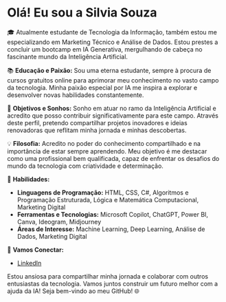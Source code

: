 # Olá! Eu sou a Silvia Souza 

🎓 Atualmente estudante de Tecnologia da Informação, também estou me especializando em Marketing Técnico e Análise de Dados. Estou prestes a concluir um bootcamp em IA Generativa, mergulhando de cabeça no fascinante mundo da Inteligência Artificial. 

📚 **Educação e Paixão:** Sou uma eterna estudante, sempre à procura de cursos gratuitos online para aprimorar meu conhecimento no vasto campo da tecnologia. Minha paixão especial por IA me inspira a explorar e desenvolver novas habilidades constantemente. 

🌟 **Objetivos e Sonhos:** Sonho em atuar no ramo da Inteligência Artificial e acredito que posso contribuir significativamente para este campo. Através deste perfil, pretendo compartilhar projetos inovadores e ideias renovadoras que reflitam minha jornada e minhas descobertas. 

💡 **Filosofia:** Acredito no poder do conhecimento compartilhado e na importância de estar sempre aprendendo. Meu objetivo é me destacar como uma profissional bem qualificada, capaz de enfrentar os desafios do mundo da tecnologia com criatividade e determinação. 

🔧 **Habilidades:** 

- **Linguagens de Programação:** HTML, CSS, C#, Algoritmos e Programação Estruturada, Lógica e Matemática Computacional, Marketing Digital 
- **Ferramentas e Tecnologias:** Microsoft Copilot, ChatGPT, Power BI, Canva, Ideogram, Midjourney 
- **Áreas de Interesse:** Machine Learning, Deep Learning, Análise de Dados, Marketing Digital 

🚀 **Vamos Conectar:** 

- [LinkedIn](https://www.linkedin.com/in/silvia-souza-270493115/)

Estou ansiosa para compartilhar minha jornada e colaborar com outros entusiastas da tecnologia. Vamos juntos construir um futuro melhor com a ajuda da IA!
Seja bem-vindo ao meu GitHub! 🌐 


 
